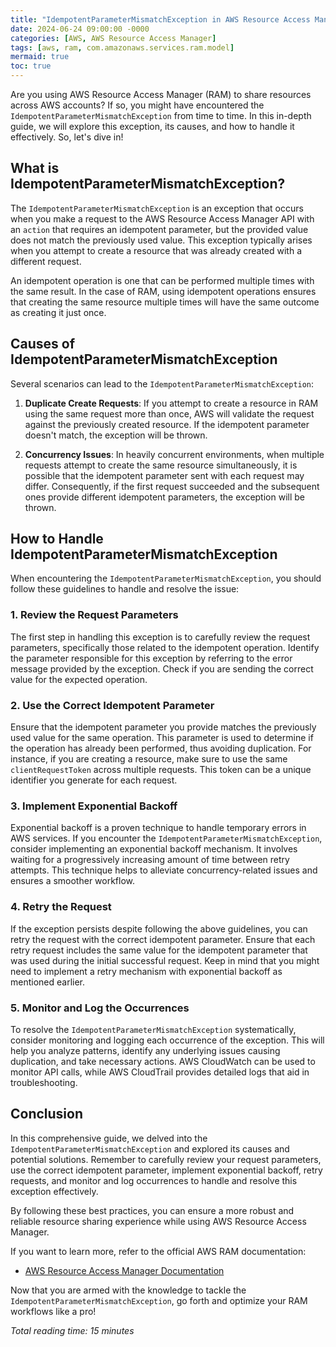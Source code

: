 ```yaml
---
title: "IdempotentParameterMismatchException in AWS Resource Access Manager: A Deep Dive"
date: 2024-06-24 09:00:00 -0000
categories: [AWS, AWS Resource Access Manager]
tags: [aws, ram, com.amazonaws.services.ram.model]
mermaid: true
toc: true
---
```



Are you using AWS Resource Access Manager (RAM) to share resources across AWS accounts? If so, you might have encountered the `IdempotentParameterMismatchException` from time to time. In this in-depth guide, we will explore this exception, its causes, and how to handle it effectively. So, let's dive in!

## What is IdempotentParameterMismatchException?

The `IdempotentParameterMismatchException` is an exception that occurs when you make a request to the AWS Resource Access Manager API with an `action` that requires an idempotent parameter, but the provided value does not match the previously used value. This exception typically arises when you attempt to create a resource that was already created with a different request.

An idempotent operation is one that can be performed multiple times with the same result. In the case of RAM, using idempotent operations ensures that creating the same resource multiple times will have the same outcome as creating it just once.

## Causes of IdempotentParameterMismatchException

Several scenarios can lead to the `IdempotentParameterMismatchException`:

1. **Duplicate Create Requests**: If you attempt to create a resource in RAM using the same request more than once, AWS will validate the request against the previously created resource. If the idempotent parameter doesn't match, the exception will be thrown.

2. **Concurrency Issues**: In heavily concurrent environments, when multiple requests attempt to create the same resource simultaneously, it is possible that the idempotent parameter sent with each request may differ. Consequently, if the first request succeeded and the subsequent ones provide different idempotent parameters, the exception will be thrown.

## How to Handle IdempotentParameterMismatchException

When encountering the `IdempotentParameterMismatchException`, you should follow these guidelines to handle and resolve the issue:

### 1. Review the Request Parameters

The first step in handling this exception is to carefully review the request parameters, specifically those related to the idempotent operation. Identify the parameter responsible for this exception by referring to the error message provided by the exception. Check if you are sending the correct value for the expected operation.

### 2. Use the Correct Idempotent Parameter

Ensure that the idempotent parameter you provide matches the previously used value for the same operation. This parameter is used to determine if the operation has already been performed, thus avoiding duplication. For instance, if you are creating a resource, make sure to use the same `clientRequestToken` across multiple requests. This token can be a unique identifier you generate for each request.

### 3. Implement Exponential Backoff

Exponential backoff is a proven technique to handle temporary errors in AWS services. If you encounter the `IdempotentParameterMismatchException`, consider implementing an exponential backoff mechanism. It involves waiting for a progressively increasing amount of time between retry attempts. This technique helps to alleviate concurrency-related issues and ensures a smoother workflow.

### 4. Retry the Request

If the exception persists despite following the above guidelines, you can retry the request with the correct idempotent parameter. Ensure that each retry request includes the same value for the idempotent parameter that was used during the initial successful request. Keep in mind that you might need to implement a retry mechanism with exponential backoff as mentioned earlier.

### 5. Monitor and Log the Occurrences

To resolve the `IdempotentParameterMismatchException` systematically, consider monitoring and logging each occurrence of the exception. This will help you analyze patterns, identify any underlying issues causing duplication, and take necessary actions. AWS CloudWatch can be used to monitor API calls, while AWS CloudTrail provides detailed logs that aid in troubleshooting.

## Conclusion

In this comprehensive guide, we delved into the `IdempotentParameterMismatchException` and explored its causes and potential solutions. Remember to carefully review your request parameters, use the correct idempotent parameter, implement exponential backoff, retry requests, and monitor and log occurrences to handle and resolve this exception effectively.

By following these best practices, you can ensure a more robust and reliable resource sharing experience while using AWS Resource Access Manager.

If you want to learn more, refer to the official AWS RAM documentation:

- [AWS Resource Access Manager Documentation](https://docs.aws.amazon.com/ram/)

Now that you are armed with the knowledge to tackle the `IdempotentParameterMismatchException`, go forth and optimize your RAM workflows like a pro!

*Total reading time: 15 minutes*